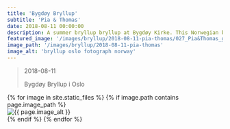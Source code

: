 ```yaml
---
title: 'Bygdøy Bryllup'
subtitle: 'Pia & Thomas'
date: 2018-08-11 00:00:00
description: A summer bryllup bryllup at Bygdøy Kirke. This Norwegian bryllup just outside of Oslo with many bilder. The bryllupsfotograf was taken by Jonny and Sophia from Griffin Photography bryllup fotograf based in Oslo Norway.
featured_image: '/images/bryllup/2018-08-11-pia-thomas/027_Pia&Thomas_griffinphotography_20180811.jpg'
image_path: '/images/bryllup/2018-08-11-pia-thomas'
image_alt: 'bryllup oslo fotograph norway'
---
```


> 2018-08-11
> 
> Bygdøy Bryllup i Oslo

<!-- DO NOT EDIT BELOW -->
<div class="image-wrap" >
{% for image in site.static_files %}
    {% if image.path contains page.image_path %}
        <div class="image-wrap" >
        <img src="{{ site.baseurl }}{{ image.path }}" alt="{{ page.image_alt }}" />
        </div>
    {% endif %}
{% endfor %}
